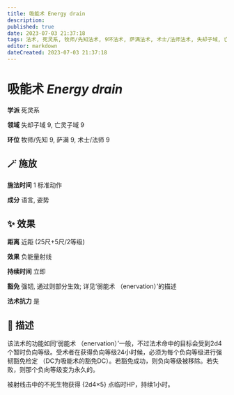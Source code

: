 ```yaml
---
title: 吸能术 Energy drain
description: 
published: true
date: 2023-07-03 21:37:18
tags: 法术, 死灵系, 牧师/先知法术, 9环法术, 萨满法术, 术士/法师法术, 失却子域, 亡灵子域
editor: markdown
dateCreated: 2023-07-03 21:37:18
---
```


# **吸能术** *Energy drain*

**学派** 死灵系 

**领域** 失却子域 9, 亡灵子域 9

**环位** 牧师/先知 9, 萨满 9, 术士/法师 9

## 🪄 施放

**施法时间** 1 标准动作

**成分** 语言, 姿势

## ✨ 效果  

**距离** 近距 (25尺+5尺/2等级) 

**效果** 负能量射线 

**持续时间** 立即 

**豁免** 强韧, 通过则部分生效; 详见‘弱能术 （enervation）’的描述

**法术抗力** 是

## 📖 描述

该法术的功能如同‘弱能术 （enervation）’一般，不过法术命中的目标会受到2d4个暂时负向等级。受术者在获得负向等级24小时候，必须为每个负向等级进行强韧豁免检定 （DC为吸能术的豁免DC）。若豁免成功，则负向等级被移除。若失败，则那个负向等级变为永久的。

被射线击中的不死生物获得 {2d4×5} 点临时HP，持续1小时。
    